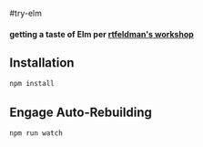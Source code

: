 #try-elm
#### getting a taste of Elm per [rtfeldman's workshop](https://github.com/rtfeldman/elm-workshop)

## Installation

```bash
npm install
```

## Engage Auto-Rebuilding

```bash
npm run watch
```
